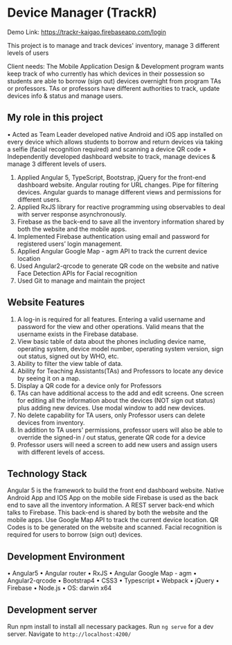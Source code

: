 # Device Manager (TrackR)
Demo Link: https://trackr-kaigao.firebaseapp.com/login 


This project is to manage and track devices' inventory, manage 3 different levels of users

Client needs: The Mobile Application Design & Development program wants keep track of who currently has which devices in their possession so students are able to borrow (sign out) devices overnight from program TAs or professors. TAs or professors have different authorities to track, update devices info & status and manage users.

## My role in this project
• Acted as Team Leader developed native Android and iOS app installed on every device which allows students to borrow and return devices via taking a selfie (facial recognition required) and scanning a device QR code 
• Independently developed dashboard website to track, manage devices & manage 3 different levels of users.

1. Applied Angular 5, TypeScript, Bootstrap, jQuery for the front-end dashboard website. Angular routing for URL changes. Pipe for filtering devices. Angular guards to manage different views and permissions for different users.
2. Applied RxJS library for reactive programming using observables to deal with server response asynchronously. 
3. Firebase as the back-end to save all the inventory information shared by both the website and the mobile apps. 
4. Implemented Firebase authentication using email and password for registered users’ login management. 
5. Applied Angular Google Map - agm API to track the current device location
6. Used Angular2-qrcode to generate QR code on the website and native Face Detection APIs for Facial recognition
7. Used Git to manage and maintain the project

## Website Features
1. A log-in is required for all features. Entering a valid username and password for the view and other operations. Valid means that the username exists in the Firebase database.
2. View basic table of data about the phones including device name, operating system, device model number, operating system version, sign out status, signed out by WHO, etc.
3. Ability to filter the view table of data.
4. Ability for Teaching Assistants(TAs) and Professors to locate any device by seeing it on a map.
5. Display a QR code for a device only for Professors
6. TAs can have additional access to the add and edit screens. One screen for editing all the information about the devices (NOT sign out status) plus adding new devices. Use modal window to add new devices.
7. No delete capability for TA users, only Professor users can delete devices from inventory.
8. In addition to TA users' permissions, professor users will also be able to override the signed-in / out status, generate QR code for a device
9. Professor users will need a screen to add new users and assign users with different levels of access.

## Technology Stack
Angular 5 is the framework to build the front end dashboard website. Native Android App and IOS App on the mobile side
Firebase is used as the back end to save all the inventory information.
A REST server back-end which talks to Firebase. This back-end is shared by both the website and the mobile apps.
Use Google Map API to track the current device location.
QR Codes is to be generated on the website and scanned. 
Facial recognition is required for users to borrow (sign out) devices. 

## Development Environment
• Angular5
• Angular router
• RxJS
• Angular Google Map - agm
• Angular2-qrcode
• Bootstrap4 
• CSS3 
• Typescript
• Webpack
• jQuery
• Firebase
• Node.js
• OS: darwin x64

## Development server
Run npm install to install all necessary packages.
Run `ng serve` for a dev server. Navigate to `http://localhost:4200/`
